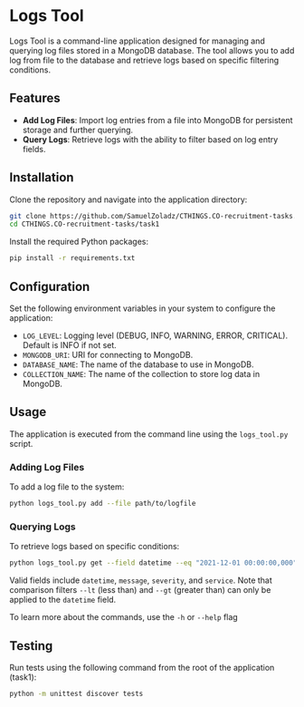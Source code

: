 # Logs Tool

Logs Tool is a command-line application designed for managing and querying log files stored in a MongoDB database. The 
tool allows you to add log from file to the database and retrieve logs based on specific filtering conditions.

## Features

- **Add Log Files**: Import log entries from a file into MongoDB for persistent storage and further querying.
- **Query Logs**: Retrieve logs with the ability to filter based on log entry fields.

## Installation

Clone the repository and navigate into the application directory:

```bash
git clone https://github.com/SamuelZoladz/CTHINGS.CO-recruitment-tasks.git
cd CTHINGS.CO-recruitment-tasks/task1
```

Install the required Python packages:

```bash
pip install -r requirements.txt
```

## Configuration

Set the following environment variables in your system to configure the application:

- `LOG_LEVEL`: Logging level (DEBUG, INFO, WARNING, ERROR, CRITICAL). Default is INFO if not set.
- `MONGODB_URI`: URI for connecting to MongoDB.
- `DATABASE_NAME`: The name of the database to use in MongoDB.
- `COLLECTION_NAME`: The name of the collection to store log data in MongoDB.


## Usage

The application is executed from the command line using the `logs_tool.py` script.

### Adding Log Files

To add a log file to the system:

```bash
python logs_tool.py add --file path/to/logfile
```

### Querying Logs

To retrieve logs based on specific conditions:

```bash
python logs_tool.py get --field datetime --eq "2021-12-01 00:00:00,000"
```

Valid fields include `datetime`, `message`, `severity`, and `service`. Note that comparison filters `--lt` (less than) 
and `--gt` (greater than) can only be applied to the `datetime` field.

To learn more about the commands, use the `-h` or `--help` flag

## Testing

Run tests using the following command from the root of the application (task1):

```bash
python -m unittest discover tests
```

